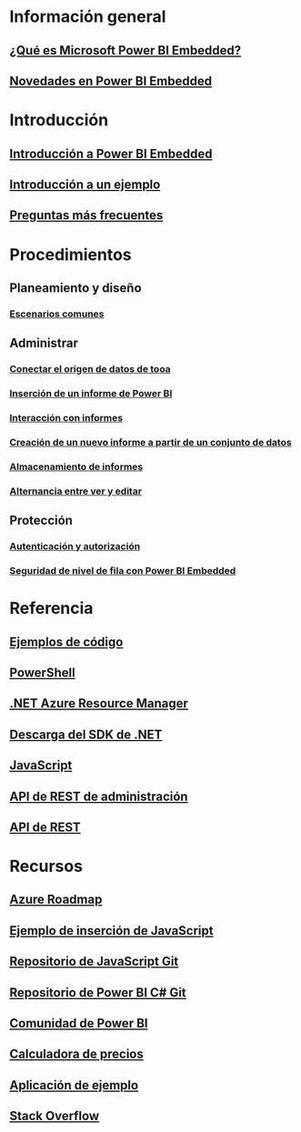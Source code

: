 # Información general
## [¿Qué es Microsoft Power BI Embedded?](power-bi-embedded-what-is-power-bi-embedded.md)
## [Novedades en Power BI Embedded](power-bi-embedded-whats-new.md)

# Introducción
## [Introducción a Power BI Embedded](power-bi-embedded-get-started.md)
## [Introducción a un ejemplo](power-bi-embedded-get-started-sample.md)
## [Preguntas más frecuentes](power-bi-embedded-faq.md)

# Procedimientos
## Planeamiento y diseño
### [Escenarios comunes](power-bi-embedded-scenarios.md)

## Administrar
### [Conectar el origen de datos de tooa](power-bi-embedded-connect-datasource.md)
### [Inserción de un informe de Power BI](power-bi-embedded-embed-report.md)
### [Interacción con informes](power-bi-embedded-interact-with-reports.md)
### [Creación de un nuevo informe a partir de un conjunto de datos](power-bi-embedded-create-report-from-dataset.md)
### [Almacenamiento de informes](power-bi-embedded-save-reports.md)
### [Alternancia entre ver y editar](power-bi-embedded-toggle-mode.md)

## Protección
### [Autenticación y autorización](power-bi-embedded-app-token-flow.md)
### [Seguridad de nivel de fila con Power BI Embedded](power-bi-embedded-rls.md)

# Referencia
## [Ejemplos de código](https://azure.microsoft.com/en-us/resources/samples/?service=power-bi-embedded)
## [PowerShell](/powershell/module/azurerm.powerbiembedded)
## [.NET Azure Resource Manager](/dotnet/api/microsoft.azure.management.powerbiembedded)
## [Descarga del SDK de .NET](https://www.nuget.org/profiles/powerbi)
## [JavaScript](https://github.com/Microsoft/PowerBI-JavaScript/wiki)
## [API de REST de administración](/rest/api/powerbiembedded/)
## [API de REST](https://msdn.microsoft.com/library/azure/mt711507.aspx)


# Recursos
## [Azure Roadmap](https://azure.microsoft.com/roadmap/?category=intelligence-analytics)
## [Ejemplo de inserción de JavaScript](https://microsoft.github.io/PowerBI-JavaScript/demo/)
## [Repositorio de JavaScript Git](https://github.com/Microsoft/PowerBI-JavaScript)
## [Repositorio de Power BI C# Git](https://github.com/Microsoft/PowerBI-CSharp)
## [Comunidad de Power BI](http://community.powerbi.com/t5/Developer/bd-p/Developer)
## [Calculadora de precios](https://azure.microsoft.com/pricing/calculator/)
## [Aplicación de ejemplo](https://github.com/Azure-Samples/power-bi-embedded-integrate-report-into-web-app/)
## [Stack Overflow](http://stackoverflow.com/questions/tagged/powerbi)
